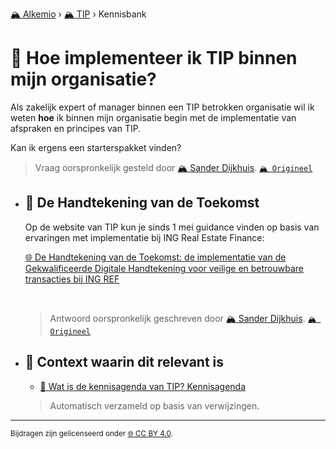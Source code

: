 [🏔️ Alkemio](https://welcome.alkem.io/) › [🏔️ TIP](https://alkem.io/tip/dashboard) › Kennisbank
# 📄 Hoe implementeer ik TIP binnen mijn organisatie?
Als zakelijk expert of manager binnen een TIP betrokken organisatie wil ik weten __hoe__ ik binnen mijn organisatie begin met de implementatie van afspraken en principes van TIP.

Kan ik ergens een starterspakket vinden?
> Vraag oorspronkelijk gesteld door [🏔️ Sander Dijkhuis](https://alkem.io/user/sander-dijkhuis-3912). [`🏔️ Origineel`](https://alkem.io/tip/collaboration/hoeimplementeerik-4286)

- ## <a id="dehandtekeningvan-1835"></a> 📌 De Handtekening van de Toekomst
  Op de website van TIP kun je sinds 1 mei guidance vinden op basis van ervaringen met implementatie bij ING Real Estate Finance:
  
  [🌐 De Handtekening van de Toekomst: de implementatie van de Gekwalificeerde Digitale Handtekening voor veilige en betrouwbare transacties bij ING REF](https://www.trustedinformationpartners.nl/de-handtekening-van-de-toekomst-de-implementatie-van-de-gekwalificeerde-digitale-handtekening-voor-veilige-en-betrouwbare-transacties-bij-ing-ref/)
  
  <br>

  
  > Antwoord oorspronkelijk geschreven door [🏔️ Sander Dijkhuis](https://alkem.io/tip/collaboration/hoeimplementeerik-4286/posts/dehandtekeningvan-1835). [`🏔️ Origineel`](https://alkem.io/tip/collaboration/hoeimplementeerik-4286/posts/dehandtekeningvan-1835)

- ## 📌 Context waarin dit relevant is
  - [📌 Wat is de kennisagenda van TIP? Kennisagenda](watisdekennisagen-9941.md#kennisagenda-5711)
  >Automatisch verzameld op basis van verwijzingen.
* * *
<small>Bijdragen zijn gelicenseerd onder [🌐 CC BY 4.0](https://creativecommons.org/licenses/by/4.0/deed.nl).</small>
